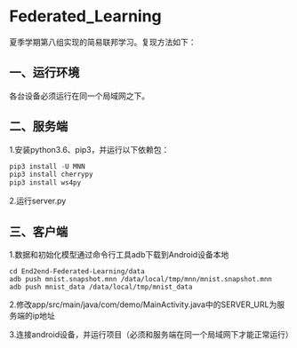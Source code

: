 # Federated_Learning
夏季学期第八组实现的简易联邦学习。复现方法如下：


## 一、运行环境
各台设备必须运行在同一个局域网之下。
## 二、服务端
1.安装python3.6、pip3，并运行以下依赖包：
```python
pip3 install -U MNN
pip3 install cherrypy
pip3 install ws4py
```
2.运行server.py
## 三、客户端
1.数据和初始化模型通过命令行工具adb下载到Android设备本地
```
cd End2end-Federated-Learning/data
adb push mnist.snapshot.mnn /data/local/tmp/mnn/mnist.snapshot.mnn
adb push mnist_data /data/local/tmp/mnist_data
```
2.修改app/src/main/java/com/demo/MainActivity.java中的SERVER_URL为服务端的ip地址

3.连接android设备，并运行项目（必须和服务端在同一个局域网下才能正常运行）
